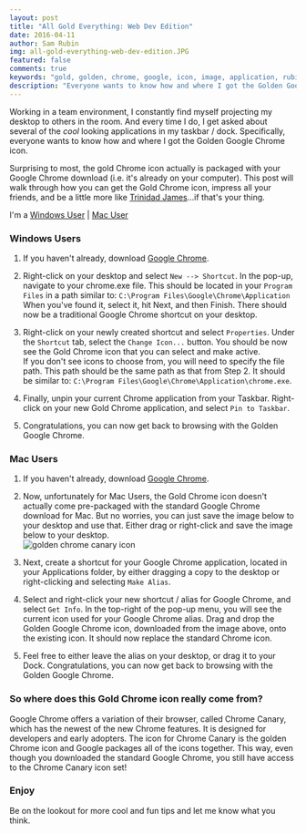 ```yaml
---
layout: post
title: "All Gold Everything: Web Dev Edition"
date: 2016-04-11
author: Sam Rubin
img: all-gold-everything-web-dev-edition.JPG
featured: false
comments: true
keywords: "gold, golden, chrome, google, icon, image, application, rubin, sam"
description: "Everyone wants to know how and where I got the Golden Google Chrome icon. Surprising to most, the gold Chrome icon actually is packaged with your Google Chrome download (i.e. it's already on your computer). This post will walk through how you can get the Gold Chrome icon."
---
```


Working in a team environment, I constantly find myself projecting my desktop to others in the room. And every time I do, I get asked about several of the *cool* looking applications in my taskbar / dock. Specifically, everyone wants to know how and where I got the Golden Google Chrome icon.

Surprising to most, the gold Chrome icon actually is packaged with your Google Chrome download (i.e. it's already on your computer). This post will walk through how you can get the Gold Chrome icon, impress all your friends, and be a little more like <a href="https://soundcloud.com/trinidad-jame/all-gold-everything" target="_blank">Trinidad James</a>...if that's your thing.

I'm a [Windows User](#windows) &#124; [Mac User](#mac) 


<h3 id="windows">Windows Users</h3>

1. If you haven't already, download <a href="https://www.google.com/chrome/browser/desktop/" target="_blank">Google Chrome</a>.

2. Right-click on your desktop and select `New --> Shortcut`. In the pop-up, navigate to your chrome.exe file. This should be located in your `Program Files` in a path similar to: `C:\Program Files\Google\Chrome\Application`  
  When you've found it, select it, hit Next, and then Finish. There should now be a traditional Google Chrome shortcut on your desktop.  

3. Right-click on your newly created shortcut and select `Properties`. Under the `Shortcut` tab, select the `Change Icon...` button. You should be now see the Gold Chrome icon that you can select and make active.  
  If you don't see icons to choose from, you will need to specify the file path. This path should be the same path as that from Step 2. It should be similar to: `C:\Program Files\Google\Chrome\Application\chrome.exe`.

4. Finally, unpin your current Chrome application from your Taskbar. Right-click on your new Gold Chrome application, and select `Pin to Taskbar`.

5. Congratulations, you can now get back to browsing with the Golden Google Chrome.


<h3 id="mac">Mac Users</h3>

1. If you haven't already, download [Google Chrome](https://www.google.com/chrome/browser/desktop/).

2. Now, unfortunately for Mac Users, the Gold Chrome icon doesn't actually come pre-packaged with the standard Google Chrome download for Mac. But no worries, you can just save the image below to your desktop and use that. Either drag or right-click and save the image below to your desktop.  
  ![golden chrome canary icon]({{site.baseurl}}/img/blog/chrome-canary.ico "Golden Google Chrome")

3. Next, create a shortcut for your Google Chrome application, located in your Applications folder, by either dragging a copy to the desktop or right-clicking and selecting `Make Alias`.

4. Select and right-click your new shortcut / alias for Google Chrome, and select `Get Info`. In the top-right of the pop-up menu, you will see the current icon used for your Google Chrome alias. Drag and drop the Golden Google Chrome icon, downloaded from the image above, onto the existing icon. It should now replace the standard Chrome icon.

5. Feel free to either leave the alias on your desktop, or drag it to your Dock. Congratulations, you can now get back to browsing with the Golden Google Chrome.


### So where does this Gold Chrome icon really come from?

Google Chrome offers a variation of their browser, called Chrome Canary, which has the newest of the new Chrome features. It is designed for developers and early adopters. The icon for Chrome Canary is the golden Chrome icon and Google packages all of the icons together. This way, even though you downloaded the standard Google Chrome, you still have access to the Chrome Canary icon set!

### Enjoy

Be on the lookout for more cool and fun tips and let me know what you think.

